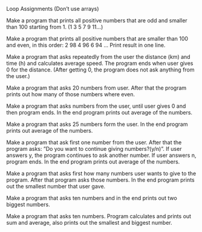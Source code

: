 Loop Assignments (Don’t use arrays)

Make a program that prints all positive numbers that are odd and smaller than 100 starting from 1. (1 3 5 7 9 11…)

Make a program that prints all positive numbers that are smaller than 100 and even, in this order: 2 98 4 96 6 94 … Print result in one line.

Make a program that asks repeatedly from the user the distance (km) and time (h) and calculates average speed. The program ends when user gives 0 for the distance. (After getting 0, the program does not ask anything from the user.)

Make a program that asks 20 numbers from user. After that the program prints out how many of those numbers where even.

Make a program that asks numbers from the user, until user gives 0 and then program ends. In the end program prints out average of the numbers.

Make a program that asks 25 numbers form the user. In the end program prints out average of the numbers.

Make a program that ask first one number from the user. After that the program asks: ”Do you want to continue giving numbers?(y/n)”. If user answers y, the program continues to ask another number. If user answers n, program ends. In the end program prints out average of the numbers.

Make a program that asks first how many numbers user wants to give to the program. After that program asks those numbers. In the end program prints out the smallest number that user gave.

Make a program that asks ten numbers and in the end prints out two biggest numbers.

Make a program that asks ten numbers. Program calculates and prints out sum and average, also prints out the smallest and biggest number.